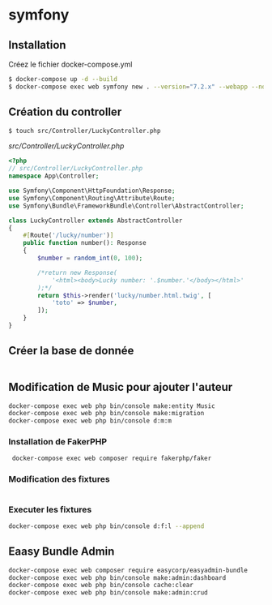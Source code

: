 # symfony

## Installation

Créez le fichier docker-compose.yml

```bash
$ docker-compose up -d --build
$ docker-compose exec web symfony new . --version="7.2.x" --webapp --no-interaction
```
## Création du controller

```bash
$ touch src/Controller/LuckyController.php
```

*src/Controller/LuckyController.php*

```php
<?php
// src/Controller/LuckyController.php
namespace App\Controller;

use Symfony\Component\HttpFoundation\Response;
use Symfony\Component\Routing\Attribute\Route;
use Symfony\Bundle\FrameworkBundle\Controller\AbstractController;

class LuckyController extends AbstractController
{
    #[Route('/lucky/number')]
    public function number(): Response
    {
        $number = random_int(0, 100);

        /*return new Response(
            '<html><body>Lucky number: '.$number.'</body></html>'
        );*/
        return $this->render('lucky/number.html.twig', [
            'toto' => $number,
        ]);
    }
}
```

## Créer la base de donnée

```bash

```

## Modification de Music pour ajouter l'auteur

```bash
docker-compose exec web php bin/console make:entity Music
docker-compose exec web php bin/console make:migration
docker-compose exec web php bin/console d:m:m
```

### Installation de FakerPHP

```bash
 docker-compose exec web composer require fakerphp/faker
```

### Modification des fixtures

```php

```

### Executer les fixtures

```bash
docker-compose exec web php bin/console d:f:l --append
```

## Eaasy Bundle Admin

```bash
docker-compose exec web composer require easycorp/easyadmin-bundle
docker-compose exec web php bin/console make:admin:dashboard
docker-compose exec web php bin/console cache:clear
docker-compose exec web php bin/console make:admin:crud
```